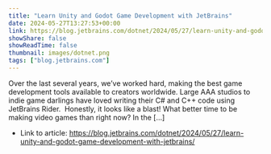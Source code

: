 ```yaml
---
title: "Learn Unity and Godot Game Development with JetBrains"
date: 2024-05-27T13:27:53+00:00
link: https://blog.jetbrains.com/dotnet/2024/05/27/learn-unity-and-godot-game-development-with-jetbrains/
showShare: false
showReadTime: false
thumbnail: images/dotnet.png
tags: ["blog.jetbrains.com"]
---
```

Over the last several years, we’ve worked hard, making the best game development tools available to creators worldwide. Large AAA studios to indie game darlings have loved writing their C# and C++ code using JetBrains Rider.  Honestly, it looks like a blast! What better time to be making video games than right now? In the […]

- Link to article: https://blog.jetbrains.com/dotnet/2024/05/27/learn-unity-and-godot-game-development-with-jetbrains/